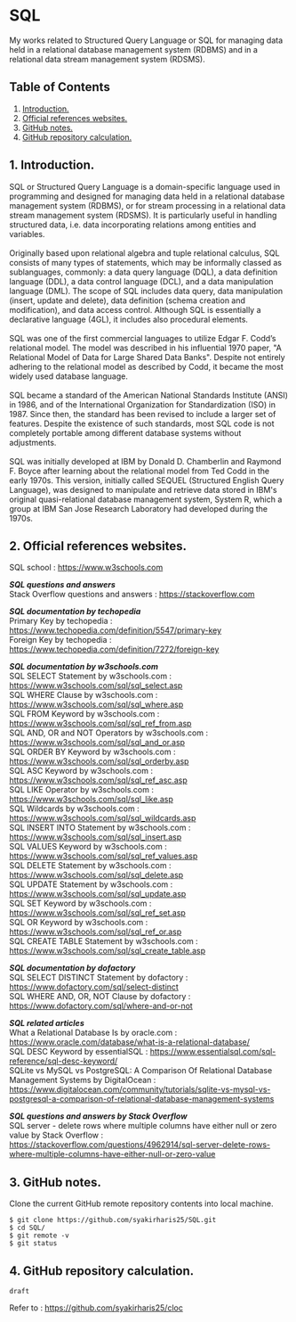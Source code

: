 # SQL
My works related to Structured Query Language or SQL for managing data held in a relational database management system (RDBMS) and in a relational data stream management system (RDSMS).

## Table of Contents
1. [Introduction.](#introduction)
2. [Official references websites.](#references)
3. [GitHub notes.](#github)
4. [GitHub repository calculation.](#calculation)

<a name="introduction"></a>
## 1. Introduction.
SQL or  Structured Query Language is a domain-specific language used in programming and designed for managing data held in a relational database management system (RDBMS), or for stream processing in a relational data stream management system (RDSMS). It is particularly useful in handling structured data, i.e. data incorporating relations among entities and variables.
<br /><br />
Originally based upon relational algebra and tuple relational calculus, SQL consists of many types of statements, which may be informally classed as sublanguages, commonly: a data query language (DQL), a data definition language (DDL), a data control language (DCL), and a data manipulation language (DML). The scope of SQL includes data query, data manipulation (insert, update and delete), data definition (schema creation and modification), and data access control. Although SQL is essentially a declarative language (4GL), it includes also procedural elements.
<br /><br />
SQL was one of the first commercial languages to utilize Edgar F. Codd’s relational model. The model was described in his influential 1970 paper, "A Relational Model of Data for Large Shared Data Banks". Despite not entirely adhering to the relational model as described by Codd, it became the most widely used database language.
<br /><br />
SQL became a standard of the American National Standards Institute (ANSI) in 1986, and of the International Organization for Standardization (ISO) in 1987. Since then, the standard has been revised to include a larger set of features. Despite the existence of such standards, most SQL code is not completely portable among different database systems without adjustments.
<br /><br />
SQL was initially developed at IBM by Donald D. Chamberlin and Raymond F. Boyce after learning about the relational model from Ted Codd in the early 1970s. This version, initially called SEQUEL (Structured English Query Language), was designed to manipulate and retrieve data stored in IBM's original quasi-relational database management system, System R, which a group at IBM San Jose Research Laboratory had developed during the 1970s.

<a name="references"></a>
## 2. Official references websites. 
SQL school : https://www.w3schools.com <br />

**_SQL questions and answers_** <br />
Stack Overflow questions and answers : https://stackoverflow.com <br />

**_SQL documentation by techopedia_** <br />
Primary Key by techopedia : https://www.techopedia.com/definition/5547/primary-key <br />
Foreign Key by techopedia : https://www.techopedia.com/definition/7272/foreign-key <br />

**_SQL documentation by w3schools.com_** <br />
SQL SELECT Statement by w3schools.com : https://www.w3schools.com/sql/sql_select.asp <br />
SQL WHERE Clause by w3schools.com : https://www.w3schools.com/sql/sql_where.asp <br />
SQL FROM Keyword by w3schools.com : https://www.w3schools.com/sql/sql_ref_from.asp <br />
SQL AND, OR and NOT Operators by w3schools.com : https://www.w3schools.com/sql/sql_and_or.asp <br />
SQL ORDER BY Keyword by w3schools.com : https://www.w3schools.com/sql/sql_orderby.asp <br />
SQL ASC Keyword by w3schools.com : https://www.w3schools.com/sql/sql_ref_asc.asp <br />
SQL LIKE Operator by w3schools.com : https://www.w3schools.com/sql/sql_like.asp <br />
SQL Wildcards by w3schools.com : https://www.w3schools.com/sql/sql_wildcards.asp <br />
SQL INSERT INTO Statement by w3schools.com : https://www.w3schools.com/sql/sql_insert.asp <br />
SQL VALUES Keyword by w3schools.com : https://www.w3schools.com/sql/sql_ref_values.asp <br />
SQL DELETE Statement by w3schools.com : https://www.w3schools.com/sql/sql_delete.asp <br />
SQL UPDATE Statement by w3schools.com : https://www.w3schools.com/sql/sql_update.asp <br />
SQL SET Keyword by w3schools.com : https://www.w3schools.com/sql/sql_ref_set.asp <br />
SQL OR Keyword by w3schools.com : https://www.w3schools.com/sql/sql_ref_or.asp <br />
SQL CREATE TABLE Statement by w3schools.com : https://www.w3schools.com/sql/sql_create_table.asp <br />

**_SQL documentation by dofactory_** <br />
SQL SELECT DISTINCT Statement by dofactory : https://www.dofactory.com/sql/select-distinct <br />
SQL WHERE AND, OR, NOT Clause by dofactory : https://www.dofactory.com/sql/where-and-or-not <br />

**_SQL related articles_** <br />
What a Relational Database Is by oracle.com : https://www.oracle.com/database/what-is-a-relational-database/ <br />
SQL DESC Keyword by essentialSQL : https://www.essentialsql.com/sql-reference/sql-desc-keyword/ <br />
SQLite vs MySQL vs PostgreSQL: A Comparison Of Relational Database Management Systems by DigitalOcean : https://www.digitalocean.com/community/tutorials/sqlite-vs-mysql-vs-postgresql-a-comparison-of-relational-database-management-systems <br />

**_SQL questions and answers by Stack Overflow_** <br />
SQL server - delete rows where multiple columns have either null or zero value by Stack Overflow : https://stackoverflow.com/questions/4962914/sql-server-delete-rows-where-multiple-columns-have-either-null-or-zero-value <br />

<a name="github"></a>
## 3. GitHub notes.
Clone the current GitHub remote repository contents into local machine.
```
$ git clone https://github.com/syakirharis25/SQL.git
$ cd SQL/
$ git remote -v
$ git status
```

<a name="calculation"></a>
## 4. GitHub repository calculation.
```
draft
```
Refer to : https://github.com/syakirharis25/cloc
